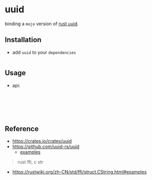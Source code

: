 # uuid

binding a `mojo` version of [rust uuid](https://github.com/uuid-rs/uuid).

## Installation

- add `uuid` to your `dependencies`

```ruby

```

## Usage

- api:

```ruby




     
```

## Reference

- https://crates.io/crates/uuid
- https://github.com/uuid-rs/uuid
    - [examples](https://github.com/uuid-rs/uuid/tree/main/examples)

> rust ffi, c str

- https://rustwiki.org/zh-CN/std/ffi/struct.CString.html#examples